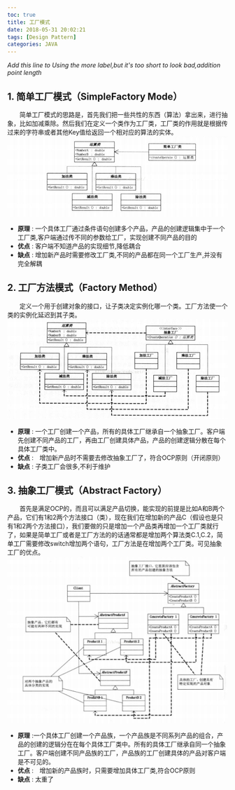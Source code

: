 ```yaml
---
toc: true
title: 工厂模式
date: 2018-05-31 20:02:21
tags: [Design Pattern]
categories: JAVA
---
```

*Add this line to Using the more label,but it's too short to look bad,addition point length*
<!--more-->  
## 1. 简单工厂模式（SimpleFactory Mode）
　　简单工厂模式的思路是，首先我们把一些共性的东西（算法）拿出来，进行抽象，比如加减乘除。然后我们在定义一个类作为工厂类，工厂类的作用就是根据传过来的字符串或者其他Key值给返回一个相对应的算法的实体。
![简单工厂模式](/img/设计模式/工厂模式/简单工厂模式.png)
* **原理** : 一个具体工厂通过条件语句创建多个产品，产品的创建逻辑集中于一个工厂类,客户端通过传不同的参数给工厂，实现创建不同产品的目的
* **优点** : 客户端不知道产品的实现细节,降低耦合
* **缺点** : 增加新产品时需要修改工厂类,不同的产品都在同一个工厂生产,并没有完全解耦

## 2. 工厂方法模式（Factory Method）
　　定义一个用于创建对象的接口，让子类决定实例化哪一个类。工厂方法使一个类的实例化延迟到其子类。
![工厂方法模式](/img/设计模式/工厂模式/工厂方法模式.png)
* **原理** : 一个工厂创建一个产品，所有的具体工厂继承自一个抽象工厂。客户端先创建不同产品的工厂，再由工厂创建具体产品，产品的创建逻辑分散在每个具体工厂类中。
* **优点** :　增加新产品时不需要去修改抽象工厂了，符合OCP原则（开闭原则）
* **缺点** : 子类工厂会很多,不利于维护

## 3. 抽象工厂模式（Abstract Factory）
　　首先是满足OCP的，而且可以满足产品切换，能实现的前提是比如A和B两个产品，它们有1和2两个方法接口（类），现在我们在增加新的产品C（假设也是只有1和2两个方法接口），我们要做的只是增加一个产品类再增加一个工厂类就行了，如果是简单工厂或者是工厂方法的的话通常都是增加两个算法类C.1,C.2，简单工厂需要修改switch增加两个语句，工厂方法是在增加两个工厂类。可见抽象工厂的优点。
![抽象工厂模式](/img/设计模式/工厂模式/抽象工厂模式.png)
* **原理** :一个具体工厂创建一个产品族，一个产品族是不同系列产品的组合，产品的创建的逻辑分在在每个具体工厂类中。所有的具体工厂继承自同一个抽象工厂。客户端创建不同产品族的工厂，产品族的工厂创建具体的产品对客户端是不可见的。
* **优点** :　增加新的产品族时，只需要增加具体工厂类,符合OCP原则
* **缺点** : 太重了

